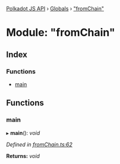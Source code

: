 [Polkadot JS API](../README.md) › [Globals](../globals.md) › ["fromChain"](_fromchain_.md)

# Module: "fromChain"

## Index

### Functions

* [main](_fromchain_.md#main)

## Functions

###  main

▸ **main**(): *void*

*Defined in [fromChain.ts:62](https://github.com/polkadot-js/api/blob/76da2638c1/packages/typegen/src/fromChain.ts#L62)*

**Returns:** *void*
